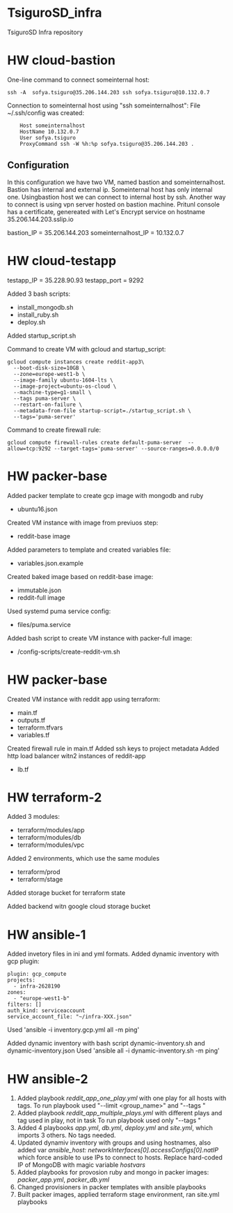 # TsiguroSD_infra
TsiguroSD Infra repository

# HW cloud-bastion

One-line command to connect someinternal host:

`ssh -A  sofya.tsiguro@35.206.144.203 ssh sofya.tsiguro@10.132.0.7`

 Connection to someinternal host using "ssh someinternalhost":
File ~/.ssh/config was created:

		Host someinternalhost
		HostName 10.132.0.7
		User sofya.tsiguro
		ProxyCommand ssh -W %h:%p sofya.tsiguro@35.206.144.203 .

## Configuration

In this configuration we have two VM, named bastion and someinternalhost. Bastion has internal and external ip. Someinternal host has only internal one. Usingbastion host we can connect to internal host by ssh. Another way to connect is using vpn server hosted on bastion machine.
Pritunl console has a certificate, genereated with Let's Encrypt service on hostname 35.206.144.203.sslip.io

bastion_IP = 35.206.144.203
someinternalhost_IP = 10.132.0.7

# HW cloud-testapp

testapp_IP = 35.228.90.93
testapp_port = 9292

 Added 3 bash scripts:
 - install_mongodb.sh
 - install_ruby.sh
 - deploy.sh

 Added startup_script.sh

Command to create VM with gcloud and startup_script:

    gcloud compute instances create reddit-app3\
      --boot-disk-size=10GB \
      --zone=europe-west1-b \
      --image-family ubuntu-1604-lts \
      --image-project=ubuntu-os-cloud \
      --machine-type=g1-small \
      --tags puma-server \
      --restart-on-failure \
      --metadata-from-file startup-script=./startup_script.sh \
      --tags='puma-server'

 Command to create firewall rule:

    gcloud compute firewall-rules create default-puma-server  --allow=tcp:9292 --target-tags='puma-server' --source-ranges=0.0.0.0/0

# HW packer-base

Added packer template to create gcp image with mongodb and ruby

  - ubuntu16.json

Created VM instance with image from previuos step:

  - reddit-base image

Added parameters to template and created variables file:

  - variables.json.example

Created baked image based on reddit-base image:

  - immutable.json
  - reddit-full image

Used systemd puma service config:

  - files/puma.service

Added bash script to create VM instance with packer-full image:

  - /config-scripts/create-reddit-vm.sh

# HW packer-base

Created VM instance with reddit app using terraform:
 - main.tf
 - outputs.tf
 - terraform.tfvars
 - variables.tf

Created firewall rule in main.tf
Added ssh keys to project metadata
Added http load balancer witn2 instances of reddit-app
 - lb.tf

  # HW terraform-2

Added 3 modules:
  - terraform/modules/app
  - terraform/modules/db
  - terraform/modules/vpc

Added 2 environments, which use the same modules
  - terraform/prod
  - terraform/stage

Added storage bucket for terraform state

Added backend witn google cloud storage bucket

  # HW ansible-1

  Added invetory files in ini and yml formats.
  Added dynamic inventory with gcp plugin:


    plugin: gcp_compute
	projects:
	  - infra-2628190
	zones:
  	  - "europe-west1-b"
	filters: []
	auth_kind: serviceaccount
	service_account_file: "~/infra-XXX.json"

   Used 'ansible -i inventory.gcp.yml all -m ping'

   Added dynamic inventory with bash script dynamic-inventory.sh and dynamic-inventory.json
   Used 'ansible all -i dynamic-inventory.sh -m ping'

   # HW ansible-2

   1) Added playbook *reddit_app_one_play.yml* with one play for all hosts with tags.
   To run playbook used "--limit <group_name>" and "--tags <tag>"
   2) Added playbook *reddit_app_multiple_plays.yml* with different plays and tag used in play, not in task
   To run playbook used only "--tags <tag>"
   3) Added 4 playbooks *app.yml*, *db.yml*, *deploy.yml* and *site.yml*, which imports 3 others. No tags needed.
   4) Updated dynamiv inventory with groups and using hostnames, also added var *ansible_host: networkInterfaces[0].accessConfigs[0].natIP* which force ansible to use IPs to connect to hosts.
   Replace hard-coded IP of MongoDB with magic variable *hostvars*
   5) Added playbooks for provosion ruby and mongo in packer images: *packer_app.yml*, *packer_db.yml*
   6) Changed provisioners in packer templates with ansible playbooks
   7) Built packer images, applied terraform stage environment, ran site.yml playbooks
